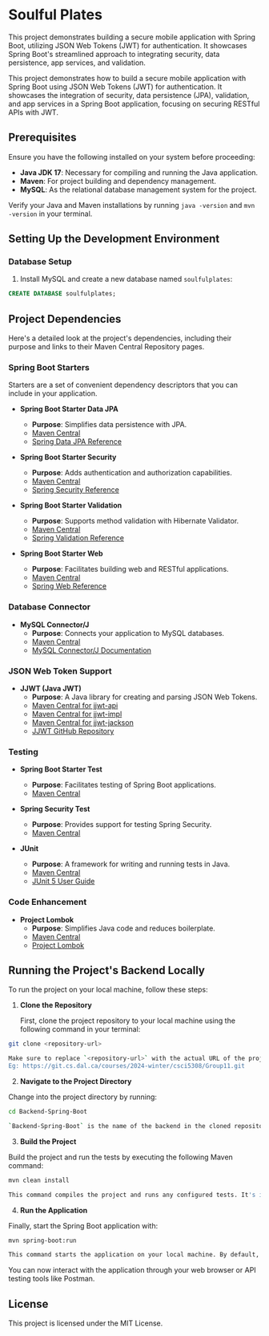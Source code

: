 # Soulful Plates

This project demonstrates building a secure mobile application with Spring Boot, utilizing JSON Web Tokens (JWT) for authentication. It showcases Spring Boot's streamlined approach to integrating security, data persistence, app services, and validation.

This project demonstrates how to build a secure mobile application with Spring Boot using JSON Web Tokens (JWT) for authentication. It showcases the integration of security, data persistence (JPA), validation, and app services in a Spring Boot application, focusing on securing RESTful APIs with JWT.

## Prerequisites

Ensure you have the following installed on your system before proceeding:

- **Java JDK 17**: Necessary for compiling and running the Java application.
- **Maven**: For project building and dependency management.
- **MySQL**: As the relational database management system for the project.

Verify your Java and Maven installations by running `java -version` and `mvn -version` in your terminal.

## Setting Up the Development Environment

### Database Setup

1. Install MySQL and create a new database named `soulfulplates`:

```sql
CREATE DATABASE soulfulplates;
```

## Project Dependencies

Here's a detailed look at the project's dependencies, including their purpose and links to their Maven Central Repository pages.

### Spring Boot Starters

Starters are a set of convenient dependency descriptors that you can include in your application.

- **Spring Boot Starter Data JPA**

  - **Purpose**: Simplifies data persistence with JPA.
  - [Maven Central](https://search.maven.org/artifact/org.springframework.boot/spring-boot-starter-data-jpa)
  - [Spring Data JPA Reference](https://docs.spring.io/spring-data/jpa/docs/current/reference/html/)

- **Spring Boot Starter Security**

  - **Purpose**: Adds authentication and authorization capabilities.
  - [Maven Central](https://search.maven.org/artifact/org.springframework.boot/spring-boot-starter-security)
  - [Spring Security Reference](https://docs.spring.io/spring-security/site/docs/current/reference/html5/)

- **Spring Boot Starter Validation**

  - **Purpose**: Supports method validation with Hibernate Validator.
  - [Maven Central](https://search.maven.org/artifact/org.springframework.boot/spring-boot-starter-validation)
  - [Spring Validation Reference](https://docs.spring.io/spring-framework/docs/current/reference/html/core.html#validation)

- **Spring Boot Starter Web**
  - **Purpose**: Facilitates building web and RESTful applications.
  - [Maven Central](https://search.maven.org/artifact/org.springframework.boot/spring-boot-starter-web)
  - [Spring Web Reference](https://docs.spring.io/spring-boot/docs/current/reference/htmlsingle/#boot-features-developing-web-applications)

### Database Connector

- **MySQL Connector/J**
  - **Purpose**: Connects your application to MySQL databases.
  - [Maven Central](https://search.maven.org/artifact/mysql/mysql-connector-java)
  - [MySQL Connector/J Documentation](https://dev.mysql.com/doc/connector-j/8.0/en/)

### JSON Web Token Support

- **JJWT (Java JWT)**
  - **Purpose**: A Java library for creating and parsing JSON Web Tokens.
  - [Maven Central for jjwt-api](https://search.maven.org/artifact/io.jsonwebtoken/jjwt-api)
  - [Maven Central for jjwt-impl](https://search.maven.org/artifact/io.jsonwebtoken/jjwt-impl)
  - [Maven Central for jjwt-jackson](https://search.maven.org/artifact/io.jsonwebtoken/jjwt-jackson)
  - [JJWT GitHub Repository](https://github.com/jwtk/jjwt)

### Testing

- **Spring Boot Starter Test**

  - **Purpose**: Facilitates testing of Spring Boot applications.
  - [Maven Central](https://search.maven.org/artifact/org.springframework.boot/spring-boot-starter-test)

- **Spring Security Test**

  - **Purpose**: Provides support for testing Spring Security.
  - [Maven Central](https://search.maven.org/artifact/org.springframework.security/spring-security-test)

- **JUnit**
  - **Purpose**: A framework for writing and running tests in Java.
  - [Maven Central](https://search.maven.org/artifact/junit/junit)
  - [JUnit 5 User Guide](https://junit.org/junit5/docs/current/user-guide/)

### Code Enhancement

- **Project Lombok**
  - **Purpose**: Simplifies Java code and reduces boilerplate.
  - [Maven Central](https://search.maven.org/artifact/org.projectlombok/lombok)
  - [Project Lombok](https://projectlombok.org/)

## Running the Project's Backend Locally

To run the project on your local machine, follow these steps:

1. **Clone the Repository**

   First, clone the project repository to your local machine using the following command in your terminal:

```bash
git clone <repository-url>

Make sure to replace `<repository-url>` with the actual URL of the project's repository.
Eg: https://git.cs.dal.ca/courses/2024-winter/csci5308/Group11.git
```

2. **Navigate to the Project Directory**

Change into the project directory by running:

```bash
cd Backend-Spring-Boot

`Backend-Spring-Boot` is the name of the backend in the cloned repository. Adjust the command according to the actual directory name if it's changed.
```

3. **Build the Project**

Build the project and run the tests by executing the following Maven command:

```bash
mvn clean install

This command compiles the project and runs any configured tests. It's important to ensure that the build and tests pass before trying to run the application.
```

4. **Run the Application**

Finally, start the Spring Boot application with:

```bash
mvn spring-boot:run

This command starts the application on your local machine. By default, the application will be accessible at `http://localhost:8080`.
```

You can now interact with the application through your web browser or API testing tools like Postman.

## License

This project is licensed under the MIT License.
